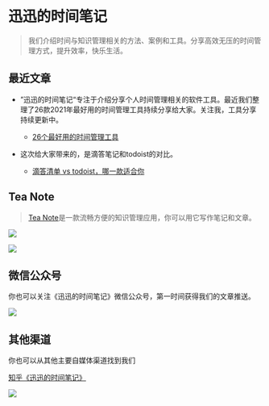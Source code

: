 # 迅迅的时间笔记

> 我们介绍时间与知识管理相关的方法、案例和工具。分享高效无压的时间管理方式，提升效率，快乐生活。

## 最近文章

* ”迅迅的时间笔记“专注于介绍分享个人时间管理相关的软件工具。最近我们整理了26款2021年最好用的时间管理工具持续分享给大家。关注我，工具分享持续更新中。
  * [26个最好用的时间管理工具](zh/26个最好用的时间管理工具.md "26个最好用的时间管理工具")
  
* 这次给大家带来的，是滴答笔记和todoist的对比。
  * [滴答清单 vs todoist，哪一款适合你](zh/滴答清单vstodoist哪一款适合你.md "滴答清单 vs todoist，哪一款适合你")
  
## Tea Note

> [Tea Note](zh/tea.md)是一款流畅方便的知识管理应用，你可以用它写作笔记和文章。

[![](https://xunxun2hei.oss-cn-shanghai.aliyuncs.com/teanoteapp/download-from-app-store.svg)](https://apps.apple.com/cn/app/tea-note/id1535197651?mt=12)

![](https://xunxun2hei.oss-cn-shanghai.aliyuncs.com/teanote/807cbc17-e021-5267-ac31-3bae0fe9208a.image.png)

## 微信公众号

你也可以关注《迅迅的时间笔记》微信公众号，第一时间获得我们的文章推送。

![](https://xunxun2hei.oss-cn-shanghai.aliyuncs.com/system/qrcode_for_gh_d14fa0fe79e4_258.jpg)

## 其他渠道
你也可以从其他主要自媒体渠道找到我们

[知乎《迅迅的时间笔记》](https://www.zhihu.com/people/xun-xun-de-shi-jian-bi-ji)

![](https://xunxun2hei.oss-cn-shanghai.aliyuncs.com/system/54__5669caff86cb49de0a1896fde5393297_6aac0b0b6fb1be86b7fd69634a305694.png)
